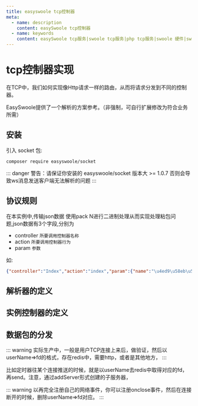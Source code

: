 ```yaml
---
title: easyswoole tcp控制器
meta:
  - name: description
    content: easySwoole tcp控制器
  - name: keywords
    content: easySwoole tcp服务|swoole tcp服务|php tcp服务|swoole 硬件|swoole iot
---
```


# tcp控制器实现

在TCP中，我们如何实现像Http请求一样的路由，从而将请求分发到不同的控制器。

EasySwoole提供了一个解析的方案参考。（非强制，可自行扩展修改为符合业务所需）

## 安装

引入 socket 包:
```
composer require easyswoole/socket
```

::: danger
警告：请保证你安装的 easyswoole/socket 版本大 >= 1.0.7 否则会导致ws消息发送客户端无法解析的问题
:::

## 协议规则

在本实例中,传输json数据 使用pack N进行二进制处理从而实现处理粘包问题,json数据有3个字段,分别为
- controller ```所要调用控制器名称```
- action ```所要调用控制器行为```
- param ```参数```

如:

````json
{"controller":"Index","action":"index","param":{"name":"\u4ed9\u58eb\u53ef"}}
````

## 解析器的定义

## 实例控制器的定义

## 数据包的分发




::: warning 
实际生产中，一般是用户TCP连接上来后，做验证，然后以userName=>fd的格式，存在redis中，需要http，或者是其他地方，
:::

比如定时器往某个连接推送的时候，就是以userName去redis中取得对应的fd，再send。注意，通过addServer形式创建的子服务器，

::: warning 
以再完全注册自己的网络事件，你可以注册onclose事件，然后在连接断开的时候，删除userName=>fd对应。
:::

